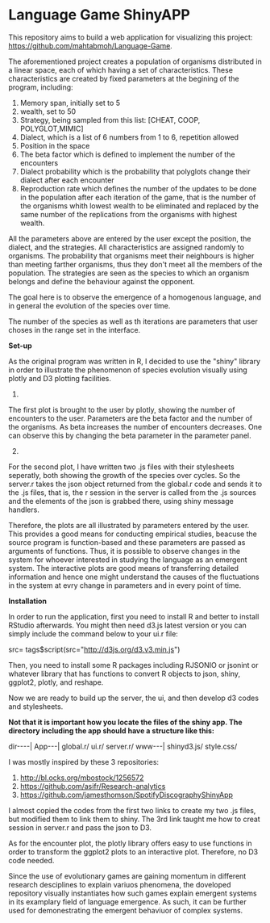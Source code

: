 # Language Game ShinyAPP
This repository aims to build a web application for visualizing this project: https://github.com/mahtabmoh/Language-Game.

The aforementioned project creates a population of organisms distributed in a linear space, each of which having a set of characteristics. These characteristics are 
created by fixed parameters at the begining of the program, including:

1. Memory span, initially set to 5
2. wealth, set to 50
3. Strategy, being sampled from this list: [CHEAT, COOP, POLYGLOT,MIMIC]
4. Dialect, which is a list of 6 numbers from 1 to 6, repetition allowed
5. Position in the space
6. The beta factor which is defined to implement the number of the encounters
7. Dialect probability which is the probability that polyglots change their dialect after each encounter
8. Reproduction rate which defines the number of the updates to be done in the population after each iteration of the game, that is the number of the organisms whith lowest wealth to be eliminated and replaced by the same number of the replications from the organisms with highest wealth.


All the parameters above are entered by the user except the position, the dialect, and the strategies. All characteristics are assigned randomly to  organisms. The probability that organisms meet their neighbours is higher than meeting farther organisms, thus they don't meet all the members of the population. The strategies are seen as the species to which an organism belongs and define the behaviour against the opponent.

The goal here is to observe the emergence of a homogenous language, and in general the evolution of the species over time.

The number of the species as well as th iterations are parameters that user choses in the range set in the interface.

<b> Set-up </b>

As the original program was written in R, I decided to use the "shiny" library in order to illustrate the phenomenon of species evolution visually using plotly and D3 plotting facilities.

1.
The first plot is brought to the user by plotly, showing the number of encounters to the user. Parameters are the beta factor and the number of the organisms. As beta increases the number of encounters decreases. One can observe this by changing the beta parameter in the parameter panel. 

2.
For the second plot, I have written two .js files with their stylesheets seperatly, both showing the growth of the species over cycles. 
So the server.r takes the json object returned from the global.r code and sends it to the .js files, that is, the r session in the server is called from the .js sources and the elements of the json is grabbed there, using shiny message handlers.

Therefore, the plots are all illustrated by parameters entered by the user. This provides a good means for conducting empirical studies, beacuse the source program is function-based and these parameters are passed as arguments of functions. Thus, it is possible to observe changes in the system for whoever interested in studying the language as an emergent system. The interactive plots are good means of transferring detailed information and hence one might understand the causes of the fluctuations in the system at evry change in parameters and in every point of time. 

<b> Installation </b>

In order to run the application, first you need to install R and better to install RStudio afterwards. You might then need d3.js latest version or you can simply include the command below to your ui.r file:

src= tags$script(src="http://d3js.org/d3.v3.min.js") 

Then, you need to install some R packages including RJSONIO or jsonint or whatever library that has functions to convert R objects to json, shiny, ggplot2, plotly, and reshape.

Now we are ready to build up the server, the ui, and then develop d3 codes and stylesheets.

<b> Not that it is important how you locate the files of the shiny app. The directory including the app should have a structure like this: </b>

dir----|
        App---|
              global.r/
              ui.r/
              server.r/
              www---|
                    shinyd3.js/
                    style.css/

I was mostly inspired by these 3 repositories:

1. http://bl.ocks.org/mbostock/1256572
2. https://github.com/asifr/Research-analytics
3. https://github.com/jamesthomson/SpotifyDiscographyShinyApp

I almost copied the codes from the first two links to create my two .js files, but modified them to link them to shiny. The 3rd link taught me how to creat session in server.r and pass the json to D3.

As for the encounter plot, the plotly library offers easy to use functions in order to transform the ggplot2 plots to an interactive plot. Therefore, no D3 code needed.

Since the use of evolutionary games are gaining momentum in different research desciplines to explain variuos phenomena, the doveloped repository visually instantiates how such games explain emergent systems in its examplary field of language emergence. As such, it can be further used for demonestrating the emergent behaviuor of complex systems. 







